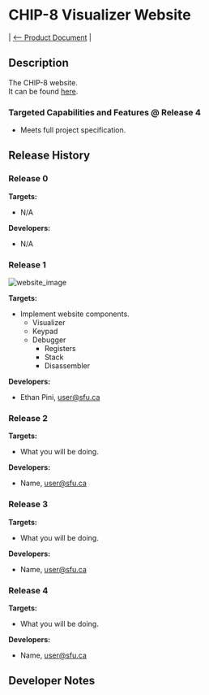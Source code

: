 # CHIP-8 Visualizer Website

| [<-- Product Document](../Product-Document.md) |

## Description

The CHIP-8 website.  
It can be found [here](https://chip.netlify.com).

### Targeted Capabilities and Features @ Release 4

- Meets full project specification.

## Release History

### Release 0

**Targets:**  

- N/A

**Developers:**  

- N/A

### Release 1

![website_image](../images/visualizer.png)

**Targets:**  

- Implement website components.
  - Visualizer
  - Keypad
  - Debugger
    - Registers
    - Stack
    - Disassembler

**Developers:**  

- Ethan Pini, user@sfu.ca

### Release 2

**Targets:**  

- What you will be doing. 

**Developers:**  

- Name, user@sfu.ca

### Release 3

**Targets:**  

- What you will be doing. 

**Developers:**  

- Name, user@sfu.ca

### Release 4

**Targets:**  

- What you will be doing. 

**Developers:**  

- Name, user@sfu.ca

## Developer Notes


